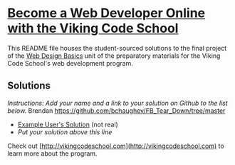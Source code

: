 # [Become a Web Developer Online with the Viking Code School](http://vikingcodeschool.com)

This README file houses the student-sourced solutions to the final project of the [Web Design Basics](http://vikingcodeschool.com/web-design-basics) unit of the preparatory materials for the Viking Code School's web development program.  
## Solutions

*Instructions: Add your name and a link to your solution on Github to the list below.*
Brendan https://github.com/bchaughey/FB_Tear_Down/tree/master 
* [Example User's Solution](http://github.com/octocat) (not real)
* *Put your solution above this line*


Check out [http://vikingcodeschool.com](http://vikingcodeschool.com) to learn more about the program.

